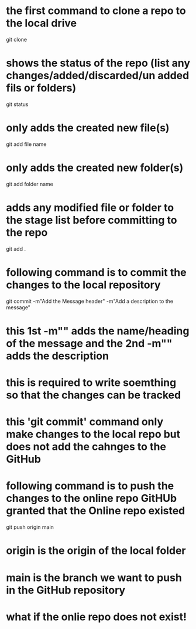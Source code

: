# the first command to clone a repo to the local drive
git clone

# shows the status of the repo (list any changes/added/discarded/un added fils or folders)
git status

# only adds the created new file(s)
git add file name

# only adds the created new folder(s)
git add folder name

# adds any modified file or folder to the stage list before committing to the repo
git add .

# following command is to commit the changes to the local repository
git commit -m"Add the Message header" -m"Add a description to the message"
 # this 1st -m"" adds the name/heading of the message and the 2nd -m"" adds the description
 # this is required to write soemthing so that the changes can be tracked
 # this 'git commit' command only make changes to the local repo but does not add the cahnges to the GitHub

# following command is to push the changes to the online repo GitHUb granted that the Online repo existed
git push origin main
 # origin is the origin of the local folder 
 # main is the branch we want to push in the GitHub repository

# what if the onlie repo does not exist!
 # 